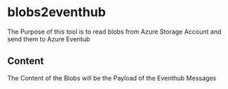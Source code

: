 # blobs2eventhub
The Purpose of this tool is to read blobs from Azure Storage Account and send them to Azure Eventub

## Content
The Content of the Blobs will be the Payload of the Eventhub Messages